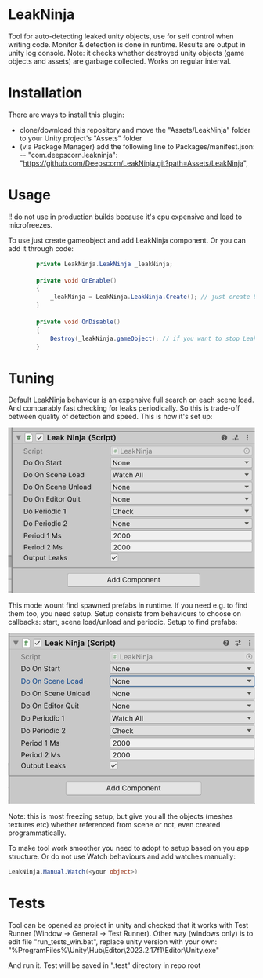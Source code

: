 # LeakNinja

Tool for auto-detecting leaked unity objects, use for self control when writing code. Monitor & detection is done in runtime. Results are output in unity log console.
Note: it checks whether destroyed unity objects (game objects and assets) are garbage collected. Works on regular interval.

# Installation

There are ways to install this plugin:

- clone/download this repository and move the "Assets/LeakNinja" folder to your Unity project's "Assets" folder
- (via Package Manager) add the following line to Packages/manifest.json:
-- "com.deepscorn.leakninja": "https://github.com/Deepscorn/LeakNinja.git?path=Assets/LeakNinja",

# Usage

!! do not use in production builds because it's cpu expensive and lead to microfreezes.

To use just create gameobject and add LeakNinja component.
Or you can add it through code:

```csharp
        private LeakNinja.LeakNinja _leakNinja;

        private void OnEnable()
        {
            _leakNinja = LeakNinja.LeakNinja.Create(); // just create LeakNinja and it will work till your app quit
        }

        private void OnDisable()
        {
            Destroy(_leakNinja.gameObject); // if you want to stop LeakNinja, destroy it
        }
```
# Tuning

Default LeakNinja behaviour is an expensive full search on each scene load. And comparably fast checking for leaks periodically. So this is trade-off between quality of detection and speed. 
This is how it's set up:

![Default setup image](Images/DefaultSetup.png?raw=true "Default setup")

This mode wount find spawned prefabs in runtime.
If you need e.g. to find them too, you need setup. Setup consists from behaviours to choose on callbacks: start, scene load/unload and periodic. Setup to find prefabs:

![Full expensive setup image](Images/FullExpensiveSetup.png?raw=true "Full expensive setup")

Note: this is most freezing setup, but give you all the objects (meshes textures etc) whether referenced from scene or not, even created programmatically.

To make tool work smoother you need to adopt to setup based on you app structure. Or do not use Watch behaviours and add watches manually:

```csharp
LeakNinja.Manual.Watch(<your object>)
```

# Tests
Tool can be opened as project in unity and checked that it works with Test Runner (Window -> General -> Test Runner).
Other way (windows only) is to edit file "run_tests_win.bat", replace unity version with your own:
"%ProgramFiles%\Unity\Hub\Editor\2023.2.17f1\Editor\Unity.exe"

And run it. Test will be saved in ".test" directory in repo root
